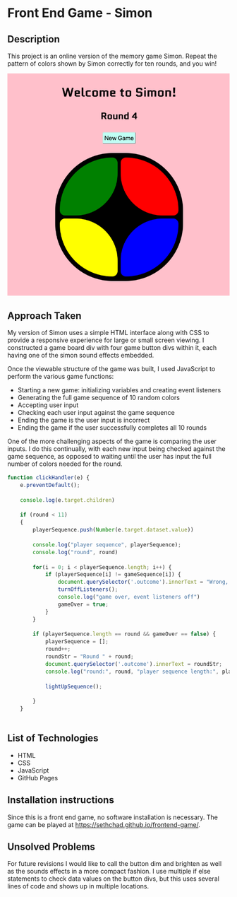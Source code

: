 # Front End Game - Simon

## Description
This project is an online version of the memory game Simon. Repeat the pattern of colors shown by Simon correctly for ten rounds, and you win! 

![](Simon-Screenshot.png)

## Approach Taken
My version of Simon uses a simple HTML interface along with CSS to provide a responsive experience for large or small screen viewing. I constructed a game board div with four game button divs within it, each having one of the simon sound effects embedded. 

Once the viewable structure of the game was built, I used JavaScript to perform the various game functions:

- Starting a new game: initializing variables and creating event listeners
- Generating the full game sequence of 10 random colors
- Accepting user input 
- Checking each user input against the game sequence
- Ending the game is the user input is incorrect
- Ending the game if the user successfully completes all 10 rounds

One of the more challenging aspects of the game is comparing the user inputs. I do this continually, with each new input being checked against the game sequence, as opposed to waiting until the user has input the full number of colors needed for the round. 

``` Javascript 
function clickHandler(e) {
    e.preventDefault();

    console.log(e.target.children)

    if (round < 11) 
    {
        playerSequence.push(Number(e.target.dataset.value))

        console.log("player sequence", playerSequence);
        console.log("round", round)

        for(i = 0; i < playerSequence.length; i++) {
            if (playerSequence[i] != gameSequence[i]) {
                document.querySelector('.outcome').innerText = "Wrong, Game Over.";
                turnOffListeners();
                console.log("game over, event listeners off")
                gameOver = true;
            } 
        }

        if (playerSequence.length == round && gameOver == false) { 
            playerSequence = [];
            round++;
            roundStr = "Round " + round;
            document.querySelector('.outcome').innerText = roundStr;
            console.log("round:", round, "player sequence length:", playerSequence.length)
            
            lightUpSequence();
            
        } 
    }
    
```

## List of Technologies
- HTML
- CSS
- JavaScript
- GitHub Pages

## Installation instructions
Since this is a front end game, no software installation is necessary. The game can be played at https://sethchad.github.io/frontend-game/. 

## Unsolved Problems

For future revisions I would like to call the button dim and brighten as well as the sounds effects in a more compact fashion. I use multiple if else statements to check data values on the button divs, but this uses several lines of code and shows up in multiple locations. 
